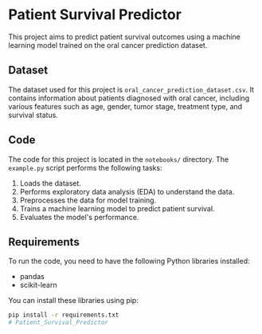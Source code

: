 # Patient Survival Predictor

This project aims to predict patient survival outcomes using a machine learning model trained on the oral cancer prediction dataset.

## Dataset

The dataset used for this project is `oral_cancer_prediction_dataset.csv`. It contains information about patients diagnosed with oral cancer, including various features such as age, gender, tumor stage, treatment type, and survival status.

## Code

The code for this project is located in the `notebooks/` directory. The `example.py` script performs the following tasks:

1.  Loads the dataset.
2.  Performs exploratory data analysis (EDA) to understand the data.
3.  Preprocesses the data for model training.
4.  Trains a machine learning model to predict patient survival.
5.  Evaluates the model's performance.

## Requirements

To run the code, you need to have the following Python libraries installed:

*   pandas
*   scikit-learn

You can install these libraries using pip:

```bash
pip install -r requirements.txt
# Patient_Survival_Predictor
